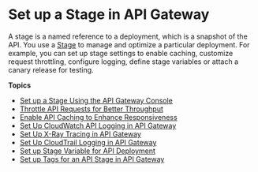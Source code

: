 # Set up a Stage in API Gateway<a name="set-up-stages"></a>

 A stage is a named reference to a deployment, which is a snapshot of the API\. You use a [Stage](https://docs.aws.amazon.com/apigateway/api-reference/resource/stage/) to manage and optimize a particular deployment\. For example, you can set up stage settings to enable caching, customize request throttling, configure logging, define stage variables or attach a canary release for testing\. 

**Topics**
+ [Set up a Stage Using the API Gateway Console](stages.md)
+ [Throttle API Requests for Better Throughput](api-gateway-request-throttling.md)
+ [Enable API Caching to Enhance Responsiveness](api-gateway-caching.md)
+ [Set Up CloudWatch API Logging in API Gateway](set-up-logging.md)
+ [Set Up X\-Ray Tracing in API Gateway](apigateway-set-up-tracing.md)
+ [Set Up CloudTrail Logging in API Gateway](apigateway-setup-cloudtrail.md)
+ [Set up Stage Variable for API Deployment](stage-variables.md)
+ [Set up Tags for an API Stage in API Gateway](set-up-tags.md)